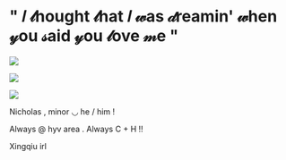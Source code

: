 # " 𝐼 𝓉hought 𝓉hat 𝐼 𝓌as 𝒹reamin' 𝓌hen 𝓎ou 𝓈aid 𝓎ou 𝓁ove 𝓂e " 

![](https://i.pinimg.com/736x/2a/6e/8f/2a6e8f04481d530e5666478688b45a8b.jpg)

![](https://i.pinimg.com/736x/1a/2e/53/1a2e53fa6904ed44f5faee4dfcf098d5.jpg)


![](https://i.pinimg.com/736x/2a/6e/8f/2a6e8f04481d530e5666478688b45a8b.jpg)

Nicholas , minor ◡ he / him !

Always @ hyv area . Always C + H !! 

Xingqiu irl

